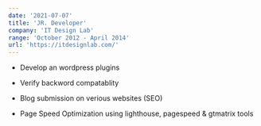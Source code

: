 ```yaml
---
date: '2021-07-07'
title: 'JR. Developer'
company: 'IT Design Lab'
range: 'October 2012 - April 2014'
url: 'https://itdesignlab.com/'
---
```


- Develop an wordpress plugins

- Verify backword compatablity

- Blog submission on verious websites (SEO)

- Page Speed Optimization using lighthouse, pagespeed & gtmatrix tools
